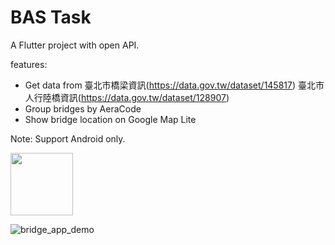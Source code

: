 # BAS Task

A Flutter project with open API.

features:
* Get data from 臺北市橋梁資訊(https://data.gov.tw/dataset/145817) 臺北市人行陸橋資訊(https://data.gov.tw/dataset/128907)
* Group bridges by AeraCode
* Show bridge location on Google Map Lite

Note: Support Android only.



<img src="https://github.com/shaynec25/interview_task_bas/assets/80501218/0d4d0b37-0210-4013-8181-bad414e39685" width="100">

![bridge_app_demo](https://github.com/shaynec25/interview_task_bas/assets/80501218/0d4d0b37-0210-4013-8181-bad414e39685)
